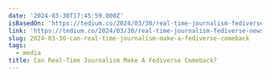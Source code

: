 ```yaml
---
date: '2024-03-30T17:45:59.000Z'
isBasedOn: 'https://tedium.co/2024/03/30/real-time-journalism-fediverse-newsmast/'
link: 'https://tedium.co/2024/03/30/real-time-journalism-fediverse-newsmast/'
slug: 2024-03-30-can-real-time-journalism-make-a-fediverse-comeback
tags:
  - media
title: Can Real-Time Journalism Make A Fediverse Comeback?
---
```


